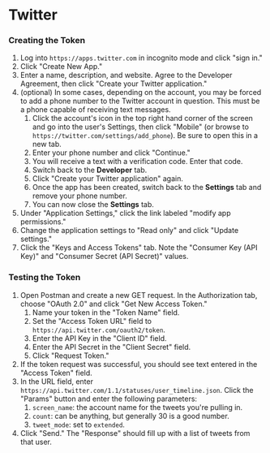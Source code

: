 # Twitter

### Creating the Token

1. Log into `https://apps.twitter.com` in incognito mode and click "sign in."
2. Click "Create New App."
3. Enter a name, description, and website. Agree to the Developer Agreement, then click "Create your Twitter application."
4. \(optional\) In some cases, depending on the account, you may be forced to add a phone number to the Twitter account in question. This must be a phone capable of receiving text messages.
   1. Click the account's icon in the top right hand corner of the screen and go into the user's Settings, then click "Mobile" \(or browse to `https://twitter.com/settings/add_phone`\). Be sure to open this in a new tab.
   2. Enter your phone number and click "Continue."
   3. You will receive a text with a verification code. Enter that code.
   4. Switch back to the **Developer** tab.
   5. Click "Create your Twitter application" again.
   6. Once the app has been created, switch back to the **Settings** tab and remove your phone number.
   7. You can now close the **Settings** tab.
5. Under "Application Settings," click the link labeled "modify app permissions."
6. Change the application settings to "Read only" and click "Update settings."
7. Click the "Keys and Access Tokens" tab. Note the "Consumer Key \(API Key\)" and "Consumer Secret \(API Secret\)" values.

### Testing the Token

1. Open Postman and create a new GET request. In the Authorization tab, choose "OAuth 2.0" and click "Get New Access Token."
   1. Name your token in the "Token Name" field.
   2. Set the "Access Token URL" field to `https://api.twitter.com/oauth2/token`.
   3. Enter the API Key in the "Client ID" field.
   4. Enter the API Secret in the "Client Secret" field.
   5. Click "Request Token."
2. If the token request was successful, you should see text entered in the "Access Token" field.
3. In the URL field, enter `https://api.twitter.com/1.1/statuses/user_timeline.json`. Click the "Params" button and enter the following parameters:
   1. `screen_name`: the account name for the tweets you're pulling in.
   2. `count`: can be anything, but generally 30 is a good number.
   3. `tweet_mode`: set to `extended`.
4. Click "Send." The "Response" should fill up with a list of tweets from that user.

